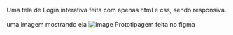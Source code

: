 Uma tela de Login interativa feita com apenas html e css, sendo responsiva.<br></br>
uma imagem mostrando ela
![image](https://github.com/KauaSilvad/Tela-de-Login/assets/166737683/e1895a4e-627e-4b18-b211-3a168ad977d1)
Prototipagem feita no figma
